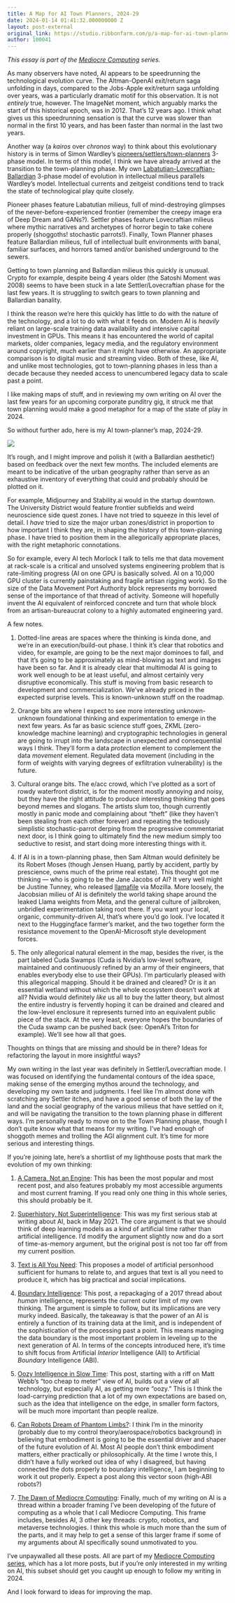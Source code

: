 ```yaml
---
title: A Map for AI Town Planners, 2024-29
date: 2024-01-14 01:41:32.000000000 Z
layout: post-external
original_link: https://studio.ribbonfarm.com/p/a-map-for-ai-town-planners-2024-29
author: 100041
---
```


_This essay is part of the [Mediocre Computing](https://studio.ribbonfarm.com/p/mediocre-computing) series._

As many observers have noted, AI appears to be speedrunning the technological evolution curve. The Altman-OpenAI exit/return saga unfolding in days, compared to the Jobs-Apple exit/return saga unfolding over years, was a particularly dramatic motif for this observation. It is not _entirely_ true, however. The ImageNet moment, which arguably marks the start of this historical epoch, was in 2012. That’s 12 years ago. I think what gives us this speedrunning sensation is that the curve was slower than normal in the first 10 years, and has been faster than normal in the last two years.

Another way (a _kairos_ over _chronos_ way) to think about this evolutionary history is in terms of Simon Wardley’s [pioneers/settlers/town-planners](https://blog.gardeviance.org/2015/03/on-pioneers-settlers-town-planners-and.html) 3-phase model. In terms of this model, I think we have already arrived at the transition to the town-planning phase. My own [Labatutian-Lovecraftian-Ballardian](https://studio.ribbonfarm.com/p/disturbed-realities) 3-phase model of evolution in intellectual milieus parallels Wardley’s model. Intellectual currents and zeitgeist conditions tend to track the state of technological play quite closely.

Pioneer phases feature Labatutian milieus, full of mind-destroying glimpses of the never-before-experienced frontier (remember the creepy image era of Deep Dream and GANs?). Settler phases feature Lovecraftian milieus where mythic narratives and archetypes of horror begin to take cohere properly (shoggoths! stochastic parrots!). Finally, Town Planner phases feature Ballardian milieus, full of intellectual built environments with banal, familiar surfaces, and horrors tamed and/or banished underground to the sewers.

Getting to town planning and Ballardian milieus this quickly _is_ unusual. Crypto for example, despite being 4 years older (the Satoshi Moment was 2008) seems to have been stuck in a late Settler/Lovecraftian phase for the last few years. It is struggling to switch gears to town planning and Ballardian banality.

I think the reason we’re here this quickly has little to do with the nature of the technology, and a lot to do with what it feeds on. Modern AI is _heavily_ reliant on large-scale training data availability and intensive capital investment in GPUs. This means it has encountered the world of capital markets, older companies, legacy media, and the regulatory environment around copyright, much earlier than it might have otherwise. An appropriate comparison is to digital music and streaming video. Both of these, like AI, and unlike most technologies, got to town-planning phases in less than a decade because they needed access to unencumbered legacy data to scale past a point.

I like making maps of stuff, and in reviewing my own writing on AI over the last few years for an upcoming corporate punditry gig, it struck me that town planning would make a good metaphor for a map of the state of play in 2024.

So without further ado, here is my AI town-planner’s map, 2024-29.

[![](https://substackcdn.com/image/fetch/w_1456,c_limit,f_auto,q_auto:good,fl_progressive:steep/https%3A%2F%2Fsubstack-post-media.s3.amazonaws.com%2Fpublic%2Fimages%2F8f255442-e8c8-4ac7-8844-f5547742beba_1024x768.jpeg)](https://substackcdn.com/image/fetch/f_auto,q_auto:good,fl_progressive:steep/https%3A%2F%2Fsubstack-post-media.s3.amazonaws.com%2Fpublic%2Fimages%2F8f255442-e8c8-4ac7-8844-f5547742beba_1024x768.jpeg)

It’s rough, and I might improve and polish it (with a Ballardian aesthetic!) based on feedback over the next few months. The included elements are meant to be indicative of the urban geography rather than serve as an exhaustive inventory of everything that could and probably should be plotted on it.

For example, Midjourney and Stability.ai would in the startup downtown. The University District would feature frontier subfields and weird neuroscience side quest zones. I have not tried to squeeze in this level of detail. I _have_ tried to size the major urban zones/district in proportion to how important I think they are, in shaping the history of this town-planning phase. I have tried to position them in the allegorically appropriate places, with the right metaphoric connotations.

So for example, every AI tech Morlock I talk to tells me that data movement at rack-scale is a critical and unsolved systems engineering problem that is rate-limiting progress (AI on one GPU is basically solved. AI on a 10,000 GPU cluster is currently painstaking and fragile artisan rigging work). So the size of the Data Movement Port Authority block represents my borrowed sense of the importance of that thread of activity. Someone will hopefully invent the AI equivalent of reinforced concrete and turn that whole block from an artisan-bureaucrat colony to a highly automated engineering yard.

A few notes.

1. Dotted-line areas are spaces where the thinking is kinda done, and we’re in an execution/build-out phase. I think it’s clear that robotics and video, for example, are going to be the next major dominoes to fall, and that it’s going to be approximately as mind-blowing as text and images have been so far. And it is already clear that multimodal AI is going to work well enough to be at least useful, and almost certainly very disruptive economically. This stuff is moving from basic research to development and commercialization. We’ve already priced in the expected surprise levels. This is known-unknown stuff on the roadmap.

2. Orange bits are where I expect to see more interesting unknown-unknown foundational thinking and experimentation to emerge in the next few years. As far as basic science stuff goes, ZKML (zero-knowledge machine learning) and cryptographic technologies in general are going to irrupt into the landscape in unexpected and consequential ways I think. They’ll form a data _protection_ element to complement the data _movement_ element. Regulated data movement (including in the form of weights with varying degrees of exfiltration vulnerability) is the future.

3. Cultural orange bits. The e/acc crowd, which I’ve plotted as a sort of rowdy waterfront district, is for the moment mostly annoying and noisy, but they have the right attitude to produce interesting thinking that goes beyond memes and slogans. The artists slum too, though currently mostly in panic mode and complaining about “theft” (like they haven’t been stealing from each other forever) and repeating the tediously simplistic stochastic-parrot derping from the progressive commentariat next door, is I think going to ultimately find the new medium simply too seductive to resist, and start doing more interesting things with it.

4. If AI is in a town-planning phase, then Sam Altman would definitely be its Robert Moses (though Jensen Huang, partly by accident, partly by prescience, owns much of the prime real estate). This thought got me thinking — who is going to be the Jane Jacobs of AI? It very well might be Justine Tunney, who released [llamafile](https://simonwillison.net/2023/Nov/29/llamafile/) via Mozilla. More loosely, the Jacobsian milieu of AI is definitely the world taking shape around the leaked Llama weights from Meta, and the general culture of jailbroken, unbridled experimentation taking root there. If you want your local, organic, community-driven AI, that’s where you’d go look. I’ve located it next to the Huggingface farmer’s market, and the two together form the resistance movement to the OpenAI-Microsoft style development forces.

5. The only allegorical natural element in the map, besides the river, is the part labeled Cuda Swamps (Cuda is Nvidia’s low-level software, maintained and continuously refined by an army of their engineers, that enables everybody else to use their GPUs). I’m particularly pleased with this allegorical mapping. Should it be drained and cleared? Or is it an essential wetland without which the whole ecosystem doesn’t work at all? Nvidia would definitely _like_ us all to buy the latter theory, but almost the entire industry is fervently hoping it can be drained and cleared and the low-level enclosure it represents turned into an equivalent public piece of the stack. At the very least, everyone hopes the boundaries of the Cuda swamp can be pushed back (see: OpenAI’s Triton for example). We’ll see how all that goes.

Thoughts on things that are missing and should be in there? Ideas for refactoring the layout in more insightful ways?

My own writing in the last year was definitely in Settler/Lovecraftian mode. I was focused on identifying the fundamental contours of the idea space, making sense of the emerging mythos around the technology, and developing my own taste and judgments. I feel like I’m almost done with scratching any Settler itches, and have a good sense of both the lay of the land and the social geography of the various milieus that have settled on it, and will be navigating the transition to the town planning phase in different ways. I’m personally ready to move on to the Town Planning phase, though I don’t quite know what that means for my writing. I’ve had enough of shoggoth memes and trolling the AGI alignment cult. It’s time for more serious and interesting things.

If you’re joining late, here’s a shortlist of my lighthouse posts that mark the evolution of my own thinking:

1. [A Camera, Not an Engine](https://studio.ribbonfarm.com/p/a-camera-not-an-engine): This has been the most popular and most recent post, and also features probably my most accessible arguments and most current framing. If you read only one thing in this whole series, this should probably be it.

2. [Superhistory, Not Superintelligence](https://studio.ribbonfarm.com/p/superhistory-not-superintelligence): This was my first serious stab at writing about AI, back in May 2021. The core argument is that we should think of deep learning models as a kind of artificial time rather than artificial intelligence. I’d modify the argument slightly now and do a sort of time-as-memory argument, but the original post is not too far off from my current position.

3. [Text is All You Need](https://studio.ribbonfarm.com/p/text-is-all-you-need): This proposes a model of artificial personhood sufficient for humans to relate to, and argues that text is all you need to produce it, which has big practical and social implications.

4. [Boundary Intelligence](https://studio.ribbonfarm.com/p/boundary-intelligence): This post, a repackaging of a 2017 thread about _human_ intelligence, represents the current outer limit of my own thinking. The argument is simple to follow, but its implications are very murky indeed. Basically, the takeaway is that the power of an AI is entirely a function of its training data at the limit, and is independent of the sophistication of the processing past a point. This means managing the data boundary is the most important problem in leveling up to the next generation of AI. In terms of the concepts introduced here, it’s time to shift focus from Artificial _Interior_ Intelligence (AII) to Artificial _Boundary_ Intelligence (ABI).

5. [Oozy Intelligence in Slow Time](https://studio.ribbonfarm.com/p/oozy-intelligence-in-slow-time): This post, starting with a riff on Matt Webb’s “too cheap to meter” view of AI, builds out a view of all technology, but especially AI, as getting more “oozy.” This is I think the load-carrying prediction that a lot of my own expectations are based on, such as the idea that intelligence on the edge, in smaller form factors, will be much more important than people realize.

6. [Can Robots Dream of Phantom Limbs?](https://studio.ribbonfarm.com/p/can-robots-yearn-for-phantom-limbs): I think I’m in the minority (probably due to my control theory/aerospace/robotics background) in believing that embodiment is going to be the essential driver and shaper of the future evolution of AI. Most AI people don’t think embodiment matters, either practically or philosophically. At the time I wrote this, I didn’t have a fully worked out idea of why I disagreed, but having connected the dots properly to boundary intelligence, I am beginning to work it out properly. Expect a post along this vector soon (high-ABI robots?)

7. [The Dawn of Mediocre Computing](https://studio.ribbonfarm.com/p/the-dawn-of-mediocre-computing): Finally, much of my writing on AI is a thread within a broader framing I’ve been developing of the future of computing as a whole that I call Mediocre Computing. This frame includes, besides AI, 3 other key threads: crypto, robotics, and metaverse technologies. I think this whole is much more than the sum of the parts, and it may help to get a sense of this larger frame if some of my arguments about AI specifically sound unmotivated to you.

I’ve unpaywalled all these posts. All are part of my [Mediocre Computing series](https://studio.ribbonfarm.com/p/mediocre-computing), which has a lot more posts, but if you’re only interested in my writing on AI, this subset should get you caught up enough to follow my writing in 2024.

And I look forward to ideas for improving the map.

